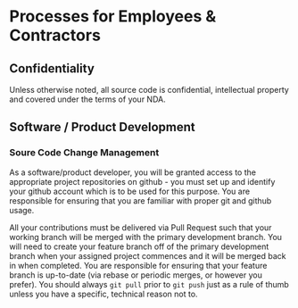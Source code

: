# Processes for Employees & Contractors

## Confidentiality
Unless otherwise noted, all source code is confidential, intellectual property and covered under the terms of your NDA.

## Software / Product Development

### Soure Code Change Management
As a software/product developer, you will be granted access to the appropriate project repositories on github - you must set up and identify your github account which is to be used for this purpose. You are responsible for ensuring that you are familiar with proper git and github usage.

All your contributions must be delivered via Pull Request such that your working branch will be merged with the primary development branch. You will need to create your feature branch off of the primary development branch when your assigned project commences and it will be merged back in when completed. You are responsible for ensuring that your feature branch is up-to-date (via rebase or periodic merges, or however you prefer). You should always `git pull` prior to `git push` just as a rule of thumb unless you have a specific, technical reason not to. 
